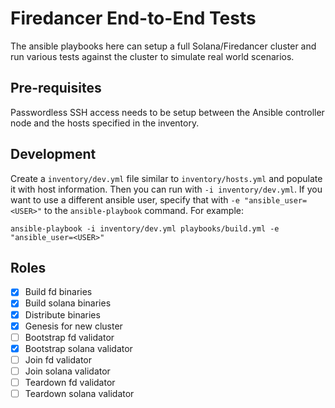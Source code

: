 # Firedancer End-to-End Tests

The ansible playbooks here can setup a full Solana/Firedancer cluster and run
various tests against the cluster to simulate real world scenarios.

## Pre-requisites

Passwordless SSH access needs to be setup between the Ansible controller node
and the hosts specified in the inventory.

## Development

Create a `inventory/dev.yml` file similar to `inventory/hosts.yml` and populate
it with host information.  Then you can run with `-i inventory/dev.yml`.  If
you want to use a different ansible user, specify that with `-e "ansible_user=<USER>"` to the
`ansible-playbook` command. For example:

```
ansible-playbook -i inventory/dev.yml playbooks/build.yml -e "ansible_user=<USER>"
```

## Roles

- [x] Build fd binaries
- [x] Build solana binaries
- [x] Distribute binaries
- [x] Genesis for new cluster
- [ ] Bootstrap fd validator
- [x] Bootstrap solana validator
- [ ] Join fd validator
- [ ] Join solana validator
- [ ] Teardown fd validator
- [ ] Teardown solana validator
